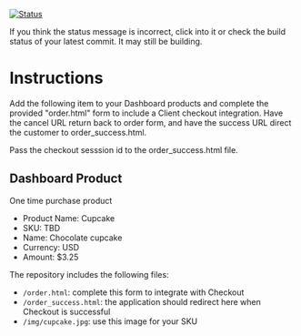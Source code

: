 [![Status](https://img.shields.io/badge/status-BUILDING%20COMMIT:%209a262438c6c9064e34aca67fc7bbb1229620c706-yellow.svg)](https://github.com/crowdbotics-challenges/bakery_scaffold_Bm1hib9g7I7erIVW/commit/9a262438c6c9064e34aca67fc7bbb1229620c706)



If you think the status message is incorrect, click into it or check the build status of your latest commit. It may still be building.

# Instructions 

Add the following item to your Dashboard products and complete the provided "order.html" form to include a Client checkout integration. Have the cancel URL return back to order form, and have the success URL direct the customer to order_success.html. 

Pass the checkout sesssion id to the order_success.html file.

## Dashboard Product
One time purchase product
* Product Name: Cupcake
* SKU: TBD
* Name: Chocolate cupcake
* Currency: USD
* Amount: $3.25

The repository includes the following files:
* `/order.html`: complete this form to integrate with Checkout
* `/order_success.html`: the application should redirect here when Checkout is successful
* `/img/cupcake.jpg`: use this image for your SKU

